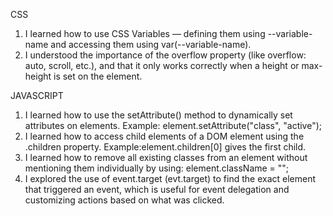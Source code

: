 CSS
1. I learned how to use CSS Variables — defining them using --variable-name and accessing them using var(--variable-name).
2. I understood the importance of the overflow property (like overflow: auto, scroll, etc.), and that it only works correctly when a height or max-height is set on the element.

JAVASCRIPT
1. I learned how to use the setAttribute() method to dynamically set attributes on elements.
Example: element.setAttribute("class", "active");
2. I learned how to access child elements of a DOM element using the .children property.
Example:element.children[0] gives the first child.
3. I learned how to remove all existing classes from an element without mentioning them individually by using:
element.className = "";
4. I explored the use of event.target (evt.target) to find the exact element that triggered an event, which is useful for event delegation and customizing actions based on what was clicked.